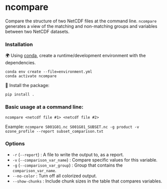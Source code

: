 # ncompare
Compare the structure of two NetCDF files at the command line.
`ncompare` generates a view of the matching and non-matching groups and variables between two NetCDF datasets.

### Installation

🌍 Using [conda](https://docs.conda.io/projects/conda/en/latest/index.html#),
create a runtime/development environment with the dependencies.

```shell script
conda env create --file=environment.yml
conda activate ncompare
```

💾 Install the package:
```shell script
pip install .
```

### Basic usage at a command line:
```
ncompare <netcdf file #1> <netcdf file #2>
```

Example:
`ncompare S001G01.nc S001G01_SUBSET.nc -g product -v ozone_profile --report subset_comparison.txt`

### Options

- `-r` (`--report`) : A file to write the output to, as a report.
- `-v` (`--comparison_var_name`) : Compare specific values for this variable.
- `-g` (`--comparison_var_group`) : Group that contains the `comparison_var_name`.
- `--no-color` : Turn off all colorized output.
- `--show-chunks` : Include chunk sizes in the table that compares variables.
